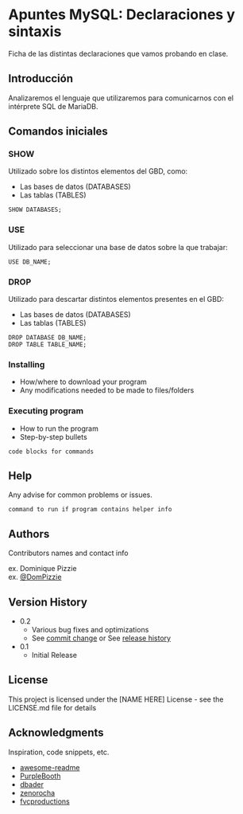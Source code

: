 # Apuntes MySQL: Declaraciones y sintaxis 

Ficha de las distintas declaraciones que vamos probando en clase.

## Introducción
Analizaremos el lenguaje que utilizaremos para comunicarnos con el intérprete SQL de MariaDB.

## Comandos iniciales
### SHOW

Utilizado sobre los distintos elementos del GBD, como:
* Las bases de datos (DATABASES)
* Las tablas (TABLES)
````
SHOW DATABASES;
````

### USE

Utilizado para seleccionar una base de datos sobre la que trabajar:

````
USE DB_NAME;
````

### DROP
Utilizado para descartar distintos elementos presentes en el GBD:
* Las bases de datos (DATABASES)
* Las tablas (TABLES)
````
DROP DATABASE DB_NAME;
DROP TABLE TABLE_NAME;
````

### 





### Installing

* How/where to download your program
* Any modifications needed to be made to files/folders

### Executing program

* How to run the program
* Step-by-step bullets
```
code blocks for commands
```

## Help

Any advise for common problems or issues.
```
command to run if program contains helper info
```

## Authors

Contributors names and contact info

ex. Dominique Pizzie  
ex. [@DomPizzie](https://twitter.com/dompizzie)

## Version History

* 0.2
    * Various bug fixes and optimizations
    * See [commit change]() or See [release history]()
* 0.1
    * Initial Release

## License

This project is licensed under the [NAME HERE] License - see the LICENSE.md file for details

## Acknowledgments

Inspiration, code snippets, etc.
* [awesome-readme](https://github.com/matiassingers/awesome-readme)
* [PurpleBooth](https://gist.github.com/PurpleBooth/109311bb0361f32d87a2)
* [dbader](https://github.com/dbader/readme-template)
* [zenorocha](https://gist.github.com/zenorocha/4526327)
* [fvcproductions](https://gist.github.com/fvcproductions/1bfc2d4aecb01a834b46)